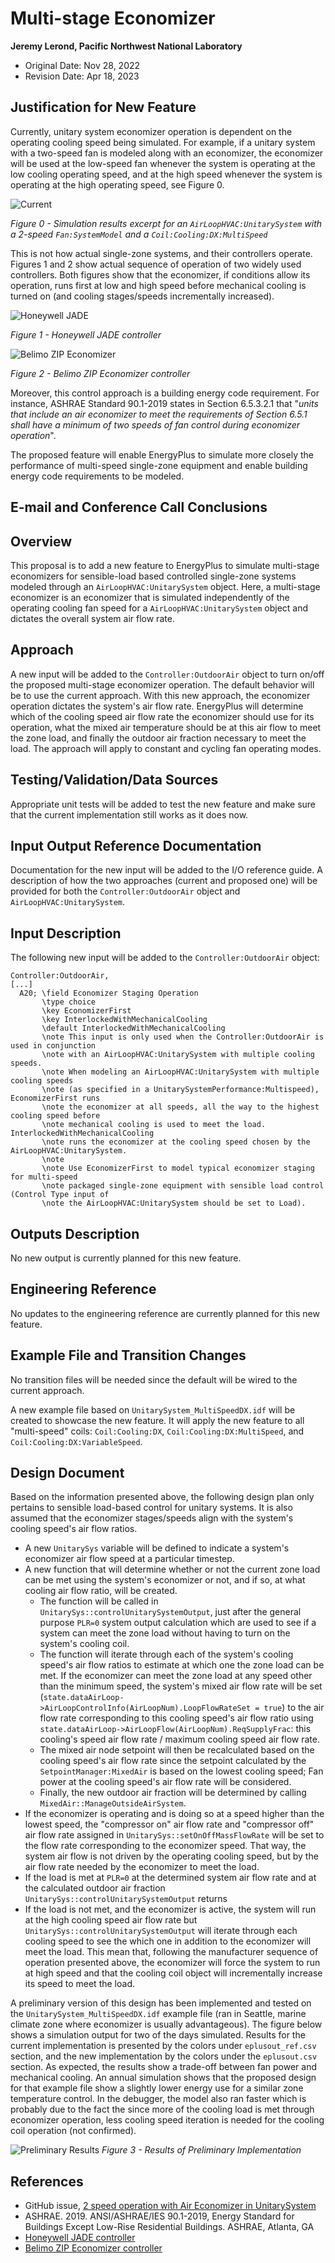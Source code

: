 Multi-stage Economizer
================

**Jeremy Lerond, Pacific Northwest National Laboratory**

 - Original Date: Nov 28, 2022
 - Revision Date: Apr 18, 2023

## Justification for New Feature ##

Currently, unitary system economizer operation is dependent on the operating cooling speed being simulated. For example, if a unitary system with a two-speed fan is modeled along with an economizer, the economizer will be used at the low-speed fan whenever the system is operating at the low cooling operating speed, and at the high speed whenever the system is operating at the high operating speed, see Figure 0.

![Current](NFP-MultistageEconomizer_Figure0_Current.png)

*Figure 0 - Simulation results excerpt for an `AirLoopHVAC:UnitarySystem` with a 2-speed `Fan:SystemModel` and a `Coil:Cooling:DX:MultiSpeed`*

This is not how actual single-zone systems, and their controllers operate. Figures 1 and 2 show actual sequence of operation of two widely used controllers. Both figures show that the economizer, if conditions allow its operation, runs first at low and high speed before mechanical cooling is turned on (and cooling stages/speeds incrementally increased).

![Honeywell JADE](NFP-MultistageEconomizer_Figure1_Honeywell_JADE.png)

*Figure 1 - Honeywell JADE controller*

![Belimo ZIP Economizer](NFP-MultistageEconomizer_Figure2_Belimo_ZIPEconomizer.png)

*Figure 2 - Belimo ZIP Economizer controller*

Moreover, this control approach is a building energy code requirement. For instance, ASHRAE Standard 90.1-2019 states in Section 6.5.3.2.1 that "*units that include an air economizer to meet the requirements of Section 6.5.1 shall have a minimum of two speeds of fan control during economizer operation*".

The proposed feature will enable EnergyPlus to simulate more closely the performance of multi-speed single-zone equipment and enable building energy code requirements to be modeled.

## E-mail and  Conference Call Conclusions ##

## Overview ##

This proposal is to add a new feature to EnergyPlus to simulate multi-stage economizers for sensible-load based controlled single-zone systems modeled through an `AirLoopHVAC:UnitarySystem` object. Here, a multi-stage economizer is an economizer that is simulated independently of the operating cooling fan speed for a `AirLoopHVAC:UnitarySystem` object and dictates the overall system air flow rate.

## Approach ##

A new input will be added to the `Controller:OutdoorAir` object to turn on/off the proposed multi-stage economizer operation. The default behavior will be to use the current approach. With this new approach, the economizer operation dictates the system's air flow rate. EnergyPlus will determine which of the cooling speed air flow rate the economizer should use for its operation, what the mixed air temperature should be at this air flow to meet the zone load, and finally the outdoor air fraction necessary to meet the load. The approach will apply to constant and cycling fan operating modes.

## Testing/Validation/Data Sources ##

Appropriate unit tests will be added to test the new feature and make sure that the current implementation still works as it does now.

## Input Output Reference Documentation ##

Documentation for the new input will be added to the I/O reference guide. A description of how the two approaches (current and proposed one) will be provided for both the `Controller:OutdoorAir` object and `AirLoopHVAC:UnitarySystem`.

## Input Description ##

The following new input will be added to the `Controller:OutdoorAir` object:

```
Controller:OutdoorAir,
[...]
  A20; \field Economizer Staging Operation
       \type choice
       \key EconomizerFirst
       \key InterlockedWithMechanicalCooling
       \default InterlockedWithMechanicalCooling
       \note This input is only used when the Controller:OutdoorAir is used in conjunction
       \note with an AirLoopHVAC:UnitarySystem with multiple cooling speeds.
       \note When modeling an AirLoopHVAC:UnitarySystem with multiple cooling speeds
       \note (as specified in a UnitarySystemPerformance:Multispeed), EconomizerFirst runs
       \note the economizer at all speeds, all the way to the highest cooling speed before
       \note mechanical cooling is used to meet the load. InterlockedWithMechanicalCooling
       \note runs the economizer at the cooling speed chosen by the AirLoopHVAC:UnitarySystem.
       \note
       \note Use EconomizerFirst to model typical economizer staging for multi-speed
       \note packaged single-zone equipment with sensible load control (Control Type input of
       \note the AirLoopHVAC:UnitarySystem should be set to Load).
```

## Outputs Description ##

No new output is currently planned for this new feature.

## Engineering Reference ##

No updates to the engineering reference are currently planned for this new feature.

## Example File and Transition Changes ##

No transition files will be needed since the default will be wired to the current approach.

A new example file based on `UnitarySystem_MultiSpeedDX.idf` will be created to showcase the new feature. It will apply the new feature to all "multi-speed" coils: `Coil:Cooling:DX`, `Coil:Cooling:DX:MultiSpeed`, and `Coil:Cooling:DX:VariableSpeed`.

## Design Document ##
Based on the information presented above, the following design plan only pertains to sensible load-based control for unitary systems. It is also assumed that the economizer stages/speeds align with the system's cooling speed's air flow ratios.

- A new `UnitarySys` variable will be defined to indicate a system's economizer air flow speed at a particular timestep.
- A new function that will determine whether or not the current zone load can be met using the system's economizer or not, and if so, at what cooling air flow ratio, will be created.
  - The function will be called in `UnitarySys::controlUnitarySystemOutput`, just after the general purpose `PLR=0` system output calculation which are used to see if a system can meet the zone load without having to turn on the system's cooling coil.
  - The function will iterate through each of the system's cooling speed's air flow ratios to estimate at which one the zone load can be met. If the economizer can meet the zone load at any speed other than the minimum speed, the system's mixed air flow rate will be set (`state.dataAirLoop->AirLoopControlInfo(AirLoopNum).LoopFlowRateSet = true`) to the air flow rate corresponding to this cooling speed's air flow ratio using `state.dataAirLoop->AirLoopFlow(AirLoopNum).ReqSupplyFrac`: this cooling's speed air flow rate / maximum cooling speed air flow rate.
  - The mixed air node setpoint will then be recalculated based on the cooling speed's air flow rate since the setpoint calculated by the `SetpointManager:MixedAir` is based on the lowest cooling speed; Fan power at the cooling speed's air flow rate will be considered.
  - Finally, the new outdoor air fraction will be determined by calling `MixedAir::ManageOutsideAirSystem`.
- If the economizer is operating and is doing so at a speed higher than the lowest speed, the "compressor on" air flow rate and "compressor off" air flow rate assigned in `UnitarySys::setOnOffMassFlowRate` will be set to the flow rate corresponding to the economizer speed. That way, the system air flow is not driven by the operating cooling speed, but by the air flow rate needed by the economizer to meet the load.
- If the load is met at `PLR=0` at the determined system air flow rate and at the calculated outdoor air fraction `UnitarySys::controlUnitarySystemOutput` returns
- If the load is not met, and the economizer is active, the system will run at the high cooling speed air flow rate but `UnitarySys::controlUnitarySystemOutput` will iterate through each cooling speed to see the which one in addition to the economizer will meet the load. This mean that, following the manufacturer sequence of operation presented above, the economizer will force the system to run at high speed and that the cooling coil object will incrementally increase its speed to meet the load.

A preliminary version of this design has been implemented and tested on the `UnitarySystem_MultiSpeedDX.idf` example file (ran in Seattle, marine climate zone where economizer is usually advantageous). The figure below shows a simulation output for two of the days simulated. Results for the current implementation is presented by the colors under `eplusout_ref.csv` section, and the new implementation by the colors under the `eplusout.csv` section. As expected, the results show a trade-off between fan power and mechanical cooling. An annual simulation shows that the proposed design for that example file show a slightly lower energy use for a similar zone temperature control. In the debugger, the model also ran faster which is probably due to the fact the since more of the cooling load is met through economizer operation, less cooling speed iteration is needed for the cooling coil operation (not confirmed).

![Preliminary Results](NFP-MultistageEconomizer_Figure3_Prelim_Results.png)
*Figure 3 - Results of Preliminary Implementation*

## References ##

- GitHub issue, [2 speed operation with Air Economizer in UnitarySystem](https://github.com/NREL/EnergyPlus/issues/6109)
- ASHRAE. 2019. ANSI/ASHRAE/IES 90.1-2019, Energy Standard for Buildings Except Low-Rise
Residential Buildings. ASHRAE, Atlanta, GA
- [Honeywell JADE controller](https://customer.honeywell.com/resources/techlit/TechLitDocuments/62-0000s/62-0331.pdf)
- [Belimo ZIP Economizer controller](http://www.kele.com/Catalog/22%20Thermostats_Controllers/PDFs/ZIP_Economizer_%20Complete%20Installation%20and%20Operation%20Manual.pdf)
